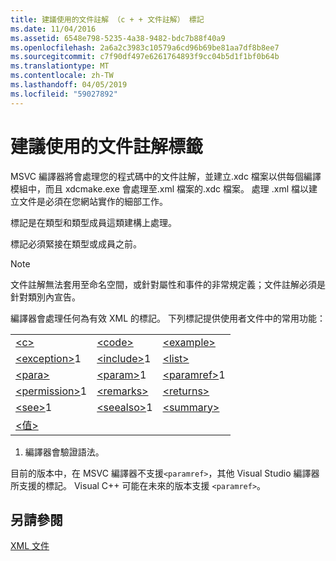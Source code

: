 ```yaml
---
title: 建議使用的文件註解 （c + + 文件註解） 標記
ms.date: 11/04/2016
ms.assetid: 6548e798-5235-4a38-9482-bdc7b88f40a9
ms.openlocfilehash: 2a6a2c3983c10579a6cd96b69be81aa7df8b8ee7
ms.sourcegitcommit: c7f90df497e6261764893f9cc04b5d1f1bf0b64b
ms.translationtype: MT
ms.contentlocale: zh-TW
ms.lasthandoff: 04/05/2019
ms.locfileid: "59027892"
---
```

# <a name="recommended-tags-for-documentation-comments"></a>建議使用的文件註解標籤

MSVC 編譯器將會處理您的程式碼中的文件註解，並建立.xdc 檔案以供每個編譯模組中，而且 xdcmake.exe 會處理至.xml 檔案的.xdc 檔案。 處理 .xml 檔以建立文件是必須在您網站實作的細部工作。

標記是在類型和類型成員這類建構上處理。

標記必須緊接在類型或成員之前。

> [!NOTE]
>  文件註解無法套用至命名空間，或針對屬性和事件的非常規定義；文件註解必須是針對類別內宣告。

編譯器會處理任何為有效 XML 的標記。 下列標記提供使用者文件中的常用功能：

||||
|-|-|-|
|[\<c>](c-visual-cpp.md)|[\<code>](code-visual-cpp.md)|[\<example>](example-visual-cpp.md)|
|[\<exception>](exception-visual-cpp.md)1|[\<include>](include-visual-cpp.md)1|[\<list>](list-visual-cpp.md)|
|[\<para>](para-visual-cpp.md)|[\<param>](param-visual-cpp.md)1|[\<paramref>](paramref-visual-cpp.md)1|
|[\<permission>](permission-visual-cpp.md)1|[\<remarks>](remarks-visual-cpp.md)|[\<returns>](returns-visual-cpp.md)|
|[\<see>](see-visual-cpp.md)1|[\<seealso>](seealso-visual-cpp.md)1|[\<summary>](summary-visual-cpp.md)|
|[\<值>](value-visual-cpp.md)|||

1. 編譯器會驗證語法。

目前的版本中，在 MSVC 編譯器不支援`<paramref>`，其他 Visual Studio 編譯器所支援的標記。 Visual C++ 可能在未來的版本支援 `<paramref>`。

## <a name="see-also"></a>另請參閱

[XML 文件](xml-documentation-visual-cpp.md)